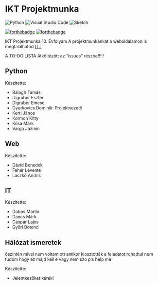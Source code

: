 # IKT Projektmunka
![Python](https://img.shields.io/badge/python-3670A0?style=for-the-badge&logo=python&logoColor=ffdd54)
![Visual Studio Code](https://img.shields.io/badge/Visual%20Studio%20Code-0078d7.svg?style=for-the-badge&logo=visual-studio-code&logoColor=white)
![Sketch](https://img.shields.io/badge/Sketch-FFB387?style=for-the-badge&logo=sketch&logoColor=black)

[![forthebadge](https://forthebadge.com/images/badges/gluten-free.svg)](https://forthebadge.com)
[![forthebadge](https://forthebadge.com/images/badges/built-with-grammas-recipe.svg)](https://forthebadge.com)

IKT Projektmunka 10. Évfolyam
A projektmunkánkat a weboldalamon is megtalálhatod [ITT](https://chromiumnetwork.com/projektmunka/)


A TO-DO LISTA Átköltözött az "issues" részbe!!!!!

## Python

Készítette:

- Balogh Tamás
- Digruber Eszter
- Digruber Emese
- Gyurkovics Dominik: Projektvezető
- Kerti János
- Kormon Kitty
- Kósa Márk
- Varga Jázmin

## Web

Készítette:

- Dávid Benedek
- Fehér Levente
- Laczkó Andris

## IT

Készítette:

- Dobos Martin 
- Dancs Márk 
- Gáspár Lajos
- Győri Botond

## Hálózat ismeretek 

őszintén mivel nem voltam ott amikor kiosztották a feladatot rohadtul nem tudom hogy ez majd kell e vagy nem szo pls help me

Készítette:

- Jelentkezőket kérek!

